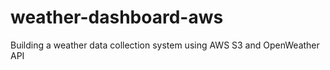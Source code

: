 # weather-dashboard-aws
 Building a weather data collection system using AWS S3 and OpenWeather API
